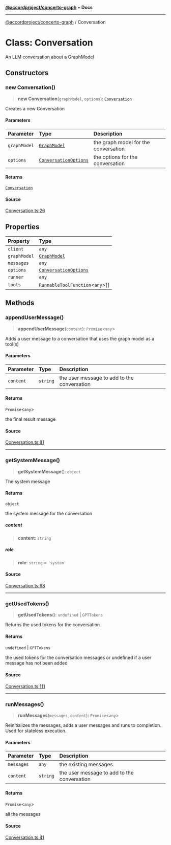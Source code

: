 [**@accordproject/concerto-graph**](../README.md) • **Docs**

***

[@accordproject/concerto-graph](../README.md) / Conversation

# Class: Conversation

An LLM conversation about a GraphModel

## Constructors

### new Conversation()

> **new Conversation**(`graphModel`, `options`): [`Conversation`](Conversation.md)

Creates a new Conversation

#### Parameters

| Parameter | Type | Description |
| :------ | :------ | :------ |
| `graphModel` | [`GraphModel`](GraphModel.md) | the graph model for the conversation |
| `options` | [`ConversationOptions`](../type-aliases/ConversationOptions.md) | the options for the conversation |

#### Returns

[`Conversation`](Conversation.md)

#### Source

[Conversation.ts:26](https://github.com/accordproject/lab-concerto-graph/blob/91648e75986670e16261bbc19c4f75e2a4f3c3b8/src/Conversation.ts#L26)

## Properties

| Property | Type |
| :------ | :------ |
| `client` | `any` |
| `graphModel` | [`GraphModel`](GraphModel.md) |
| `messages` | `any` |
| `options` | [`ConversationOptions`](../type-aliases/ConversationOptions.md) |
| `runner` | `any` |
| `tools` | `RunnableToolFunction`\<`any`\>[] |

## Methods

### appendUserMessage()

> **appendUserMessage**(`content`): `Promise`\<`any`\>

Adds a user message to a conversation that uses the
graph model as a tool(s)

#### Parameters

| Parameter | Type | Description |
| :------ | :------ | :------ |
| `content` | `string` | the user message to add to the conversation |

#### Returns

`Promise`\<`any`\>

the final result message

#### Source

[Conversation.ts:81](https://github.com/accordproject/lab-concerto-graph/blob/91648e75986670e16261bbc19c4f75e2a4f3c3b8/src/Conversation.ts#L81)

***

### getSystemMessage()

> **getSystemMessage**(): `object`

The system message

#### Returns

`object`

the system message for the conversation

##### content

> **content**: `string`

##### role

> **role**: `string` = `'system'`

#### Source

[Conversation.ts:68](https://github.com/accordproject/lab-concerto-graph/blob/91648e75986670e16261bbc19c4f75e2a4f3c3b8/src/Conversation.ts#L68)

***

### getUsedTokens()

> **getUsedTokens**(): `undefined` \| `GPTTokens`

Returns the used tokens for the conversation

#### Returns

`undefined` \| `GPTTokens`

the used tokens for the conversation messages
or undefined if a user message has not been added

#### Source

[Conversation.ts:111](https://github.com/accordproject/lab-concerto-graph/blob/91648e75986670e16261bbc19c4f75e2a4f3c3b8/src/Conversation.ts#L111)

***

### runMessages()

> **runMessages**(`messages`, `content`): `Promise`\<`any`\>

Reinitializes the messages, adds a user messages and runs
to completion. Used for stateless execution.

#### Parameters

| Parameter | Type | Description |
| :------ | :------ | :------ |
| `messages` | `any` | the existing messages |
| `content` | `string` | the user message to add to the conversation |

#### Returns

`Promise`\<`any`\>

all the messages

#### Source

[Conversation.ts:41](https://github.com/accordproject/lab-concerto-graph/blob/91648e75986670e16261bbc19c4f75e2a4f3c3b8/src/Conversation.ts#L41)
